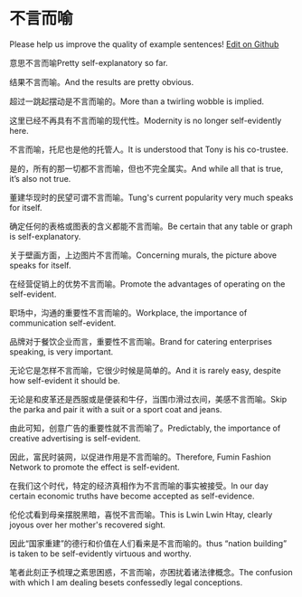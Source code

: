 # 不言而喻

Please help us improve the quality of example sentences! [Edit on Github](https://github.com/jiyushe/jiyu-example-sentence-source/blob/main/chinese/buyaneryu.md)

<p><span class="chinese">意思不言而喻</span><span class="english">Pretty self-explanatory so far.</span></p>

<p><span class="chinese">结果不言而喻。</span><span class="english">And the results are pretty obvious.</span></p>

<p><span class="chinese">超过一跳起摆动是不言而喻的。</span><span class="english">More than a twirling wobble is implied.</span></p>

<p><span class="chinese">这里已经不再具有不言而喻的现代性。</span><span class="english">Modernity is no longer self-evidently here.</span></p>

<p><span class="chinese">不言而喻，托尼也是他的托管人。</span><span class="english">It is understood that Tony is his co-trustee.</span></p>

<p><span class="chinese">是的，所有的那一切都不言而喻，但也不完全属实。</span><span class="english">And while all that is true, it’s also not true.</span></p>

<p><span class="chinese">董建华现时的民望可谓不言而喻。</span><span class="english">Tung's current popularity very much speaks for itself.</span></p>

<p><span class="chinese">确定任何的表格或图表的含义都能不言而喻。</span><span class="english">Be certain that any table or graph is self-explanatory.</span></p>

<p><span class="chinese">关于壁画方面，上边图片不言而喻。</span><span class="english">Concerning murals, the picture above speaks for itself.</span></p>

<p><span class="chinese">在经营促销上的优势不言而喻。</span><span class="english">Promote the advantages of operating on the self-evident.</span></p>

<p><span class="chinese">职场中，沟通的重要性不言而喻的。</span><span class="english">Workplace, the importance of communication self-evident.</span></p>

<p><span class="chinese">品牌对于餐饮企业而言，重要性不言而喻。</span><span class="english">Brand for catering enterprises speaking, is very important.</span></p>

<p><span class="chinese">无论它是怎样不言而喻，它很少时候是简单的。</span><span class="english">And it is rarely easy, despite how self-evident it should be.</span></p>

<p><span class="chinese">无论是和皮革还是西服或是便装和牛仔，当围巾滑过衣间，美感不言而喻。</span><span class="english">Skip the parka and pair it with a suit or a sport coat and jeans.</span></p>

<p><span class="chinese">由此可知，创意广告的重要性就不言而喻了。</span><span class="english">Predictably, the importance of creative advertising is self-evident.</span></p>

<p><span class="chinese">因此，富民时装网，以促进作用是不言而喻的。</span><span class="english">Therefore, Fumin Fashion Network to promote the effect is self-evident.</span></p>

<p><span class="chinese">在我们这个时代，特定的经济真相作为不言而喻的事实被接受。</span><span class="english">In our day certain economic truths have become accepted as self-evidence.</span></p>

<p><span class="chinese">伦伦忒看到母亲摆脱黑暗，喜悦不言而喻。</span><span class="english">This is Lwin Lwin Htay, clearly joyous over her mother's recovered sight.</span></p>

<p><span class="chinese">因此“国家重建”的德行和价值在人们看来是不言而喻的。</span><span class="english">thus “nation building” is taken to be self-evidently virtuous and worthy.</span></p>

<p><span class="chinese">笔者此刻正予梳理之紊思困惑，不言而喻，亦困扰着诸法律概念。</span><span class="english">The confusion with which I am dealing besets confessedly legal conceptions.</span></p>

